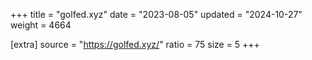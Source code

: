 +++
title = "golfed.xyz"
date = "2023-08-05"
updated = "2024-10-27"
weight = 4664

[extra]
source = "https://golfed.xyz/"
ratio = 75
size = 5
+++
